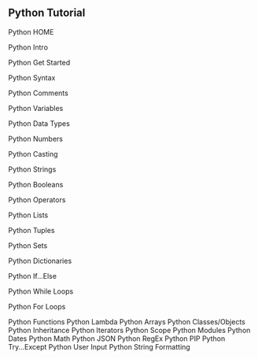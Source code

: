 ## Python Tutorial

Python HOME

Python Intro

Python Get Started

Python Syntax

Python Comments

Python Variables

Python Data Types

Python Numbers

Python Casting

Python Strings

Python Booleans

Python Operators

Python Lists

Python Tuples

Python Sets

Python Dictionaries

Python If...Else

Python While Loops

Python For Loops

Python Functions
Python Lambda
Python Arrays
Python Classes/Objects
Python Inheritance
Python Iterators
Python Scope
Python Modules
Python Dates
Python Math
Python JSON
Python RegEx
Python PIP
Python Try...Except
Python User Input
Python String Formatting
